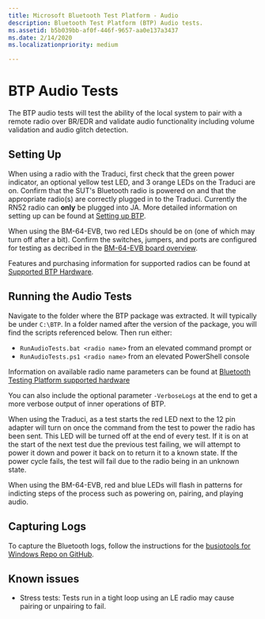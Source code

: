 ```yaml
---
title: Microsoft Bluetooth Test Platform - Audio
description: Bluetooth Test Platform (BTP) Audio tests.
ms.assetid: b5b039bb-af0f-446f-9657-aa0e137a3437
ms.date: 2/14/2020
ms.localizationpriority: medium

---
```


# BTP Audio Tests

The BTP audio tests will test the ability of the local system to pair with a remote radio over BR/EDR and validate audio functionality including volume validation and audio glitch detection.

## Setting Up

When using a radio with the Traduci, first check that the green power indicator, an optional yellow test LED, and 3 orange LEDs on the Traduci are on. Confirm that the SUT's Bluetooth radio is powered on and that the appropriate radio(s) are correctly plugged in to the Traduci. Currently the RN52 radio can **only** be plugged into JA. More detailed information on setting up can be found at [Setting up BTP](testing-BTP-setup.md).

When using the BM-64-EVB, two red LEDs should be on (one of which may turn off after a bit). Confirm the switches, jumpers, and ports are configured for testing as decribed in the [BM-64-EVB board overview](testing-BTP-hw-bm64.md#getting-started). 

Features and purchasing information for supported radios can be found at [Supported BTP Hardware](testing-BTP-hw.md).

## Running the Audio Tests

Navigate to the folder where the BTP package was extracted. It will typically be under `C:\BTP`. In a folder named after the version of the package, you will find the scripts referenced below. Then run either:

- `RunAudioTests.bat <radio name>` from an elevated command prompt or
- `RunAudioTests.ps1 <radio name>` from an elevated PowerShell console

Information on available radio name parameters can be found at [Bluetooth Testing Platform supported hardware](testing-BTP-hw.md#supported-radios)

You can also include the optional parameter `-VerboseLogs` at the end to get a more verbose output of inner operations of BTP.

When using the Traduci, as a test starts the red LED next to the 12 pin adapter will turn on once the command from the test to power the radio has been sent. This LED will be turned off at the end of every test. If it is on at the start of the next test due the previous test failing, we will attempt to power it down and power it back on to return it to a known state. If the power cycle fails, the test will fail due to the radio being in an unknown state.

When using the BM-64-EVB, red and blue LEDs will flash in patterns for indicting steps of the process such as powering on, pairing, and playing audio.

## Capturing Logs

To capture the Bluetooth logs, follow the instructions for the [busiotools for Windows Repo on GitHub](https://github.com/microsoft/busiotools/blob/master/bluetooth/tracing/readme.md).

## Known issues

- Stress tests: Tests run in a tight loop using an LE radio may cause pairing or unpairing to fail.
